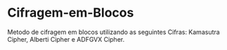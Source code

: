 # Cifragem-em-Blocos
Metodo de cifragem em blocos utilizando as seguintes Cifras: Kamasutra Cipher, Alberti Cipher e ADFGVX Cipher. 
